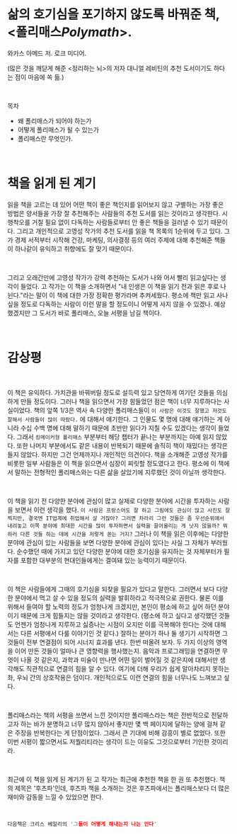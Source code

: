 # 삶의 호기심을 포기하지 않도록 바꿔준 책, <폴리매스<i>Polymath</i>>. 
와카스 아메드 저. 로크 미디어. 

(많은 것을 깨닫게 해준 <정리하는 뇌>의 저자 대니얼 레비틴의 추천 도서이기도 하다는 점이 마음에 쏙 듦.)


<br>



목차

* 왜 폴리매스가 되어야 하는가
* 어떻게 폴리매스가 될 수 있는가
* 폴리매스란 무엇인가.



<br>



# 책을 읽게 된 계기

읽을 책을 고르는 데 있어 어떤 책이 좋은 책인지를 읽어보지 않고 구별하는 가장 좋은 방법은 양서들을 가장 잘 추천해주는 사람들의 추천 도서를 읽는 것이라고 생각한다. 시행착오를 거칠 필요 없이 다독하는 사람들로부터 안 좋은 책들을 걸러낼 수 있기 때문이다. 그리고 개인적으로 고영성 작가의 추천 도서를 읽을 책 목록의 1순위에 두고 있다. 그가 경제 서적부터 시작해 건강, 마케팅, 의사결정 등의 여러 주제에 대해 추천해준 책들이 하나같이 유익하고 취향에도 잘 맞기 때문이다. 



<br>



그리고 오래간만에 고영성 작가가 강력 추천하는 도서가 나와 어서 빨리 읽고싶다는 생각이 들었다. 고 작가는 이 책을 소개하면서 "내 인생은 이 책을 읽기 전과 읽은 후로 나뉜다."라는 말이 이 책에 대한 가장 정확한 평가라며 추켜세웠다. 평소에 책만 읽고 사나 싶을 정도로 다독하는 사람이 이런 말을 할 정도이니 어떻게 사지 않을 수 있겠나. 예상했겠지만 그 도서가 바로 폴리매스, 오늘 서평을 남길 책이다. 



<br>





# 감상평



<br>



이 책은 유익하다. 가치관을 바꿔버릴 정도로 설득력 있고 당연하게 여기던 것들을 의심하게 만들 정도이다. 그러나 책을 읽으면서 가장 힘들었던 점은 책이 너무 지루하다는 사실이었다. 책의 앞쪽 1/3은 역사 속 다양한 폴리매스들이 `이 사람은 이것도 잘했고 저것도 잘해서 사람들이 많이 따랐다.` 에 대해서 얘기한다. 그 인물도 몇 명에 대해 얘기하는 게 아니라 수십 수백 명에 대해 말하기 때문에 초반만 읽다가 지칠 수도 있겠다는 생각이 들었다. 그래서 `킹메이커형 폴리매스` 부분부터 해당 챕터가 끝나는 부분까지는 아예 읽지 않았다. 또한 나머지 부분에서도 같은 내용이 반복되기 때문에 솔직히 책이 재밌다는 생각은 들지 않았다. 하지만 그건 언제까지나 개인적인 의견이다. 책을 소개해준 고영성 작가를 비롯한 일부 사람들은 이 책을 읽으면서 심장이 찌릿할 정도였다고 한다. 평소에 이 책에서 말하는 전형적인 폴리매스와는 다른 삶을 살았기에 지루했던 것이 아닐까 생각한다. 



<br>



이 책을 읽기 전 다양한 분야에 관심이 많고 실제로 다양한 분야에 시간을 투자하는 사람을 보면서 이런 생각을 했다. `이 사람은 프랑스어도 잘 하고 그림에도 관심이 많고 사진도 잘 찍지만, 결국엔 IT업계에 취업해서 살 거잖아? 그러면 차라리 그런 것들은 좀 우선순위에서 내려놓고 이쪽 분야에 최대한 시간을 많이 투자하면서 실력을 끌어올리는 게 낫지 않을까? 뭐하러 다른 것들 하는 데에 시간을 저렇게 쏟는 거지?` 그러나 이 책을 읽은 이후에는 다양한 분야에 관심이 있는 사람들을 보면 다양한 분야에 관심이 있다는 사실 그 자체가 부러웠다. 순수했던 때에 가지고 있던 다양한 분야에 대한 호기심을 유지하는 것 자체부터가 필자를 포함한 대부분의 현대인들에게는 결여돼 있는 능력이기 때문이다. 



<br>



이 책은 사람들에게 그때의 호기심을 되찾을 필요가 있다고 말한다. 그러면서 보다 다양한 분야에서 먹고 살 수 있을 정도의 실력을 발휘하라고 적극적으로 권한다. 물론 이를 위해서 들여야 할 노력의 정도가 엄청나게 크겠지만, 본인이 평소에 하고 싶어 하던 분야이기 때문에 크게 힘들지는 않을 것이라고 생각한다. (평소에 하고 싶다고 생각했던 것들도 언젠가 엄청나게 지루하고 싫증나는 시점이 오지만 이를 극복해야 한다는 것에 대해서는 다른 서평에서 다룰 이야기인 것 같다.) 잘하는 분야가 하나 둘 생기기 시작하면 그것들이 전부 연결점이 되어 시너지 효과를 낸다. 한번 떠올려 보자. 두 가지 이상의 영역을 이어 만든 것들이 얼마나 큰 영향력을 행사했는지. 음악과 프로그래밍을 연결하면 무엇이 나올 것 같은지, 과학과 미술이 만나면 어떤 일이 벌어질 것 같은지에 대해서만 생각해도 직관적으로 연결의 힘을 알 수 있다. 여기에 더해 우리가 쉽게 알아차리지 못하는 좌, 우뇌 간의 상호작용은 덤이다. 개인적으로도 이런 연결의 힘을 너무나도 느껴보고 싶다.



<br>



폴리매스라는 책의 서평을 쓰면서 느낀 것이지만 폴리매스라는 책은 전반적으로 전달하고자 하는 바가 분명하고 너무 많지 않아서 좋지만 몇 백 페이지에 달하는 양에 걸쳐 같은 주장을 반복한다는 게 단점이었다. 그래서 큰 기대에 비해 감흥이 별로 없었다. 또한 이번 서평이 짧으면서도 저퀄리티라는 생각이 드는 이유도 그것으로부터 기인한 것이리라. 


<br>

최근에 이 책을 읽게 된 계기가 된 고 작가는 최근에 추천한 책을 한 권 또 추천했다. 책의 제목은 '후츠파'인데, 후츠파 책을 소개하는 것은 후츠파에서는 폴리매스보다 더 많은 재미와 감동을 느낄 수 있었으면 한다.

<br>

```c++
다음책은 크리스 베일리의 '그들이 어떻게 해내는지 나는 안다'
```

 